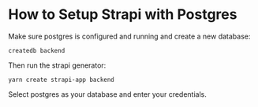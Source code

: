# How to Setup Strapi with Postgres

Make sure postgres is configured and running and create a new database:

```
createdb backend
```

Then run the strapi generator:

```
yarn create strapi-app backend
```

Select postgres as your database and enter your credentials.
